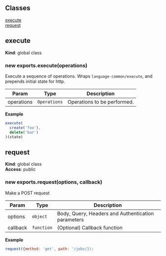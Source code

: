 ## Classes

<dl>
<dt><a href="#execute">execute</a></dt>
<dd></dd>
<dt><a href="#request">request</a></dt>
<dd></dd>
</dl>

<a name="execute"></a>

## execute
**Kind**: global class  
<a name="new_execute_new"></a>

### new exports.execute(operations)
Execute a sequence of operations.
Wraps `language-common/execute`, and prepends initial state for http.


| Param | Type | Description |
| --- | --- | --- |
| operations | <code>Operations</code> | Operations to be performed. |

**Example**  
```js
execute(
  create('foo'),
  delete('bar')
)(state)
```
<a name="request"></a>

## request
**Kind**: global class  
**Access**: public  
<a name="new_request_new"></a>

### new exports.request(options, callback)
Make a POST request


| Param | Type | Description |
| --- | --- | --- |
| options | <code>object</code> | Body, Query, Headers and Authentication parameters |
| callback | <code>function</code> | (Optional) Callback function |

**Example**  
```js
request({method: 'get', path: '/jobs/});
```
